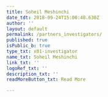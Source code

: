 ```yaml
---
title: Soheil Meshinchi
date_tdt: 2018-09-24T15:00:48.630Z
author: ''
layout: default
permalink: /partners_investigators/
published: true
isPublic_b: true
type_txt: x01-investigator
name_txt: Soheil Meshinchi
link_txt: ''
logoRef_txt: ''
description_txt: ''
readMoreButton_txt: Read More

---
```



